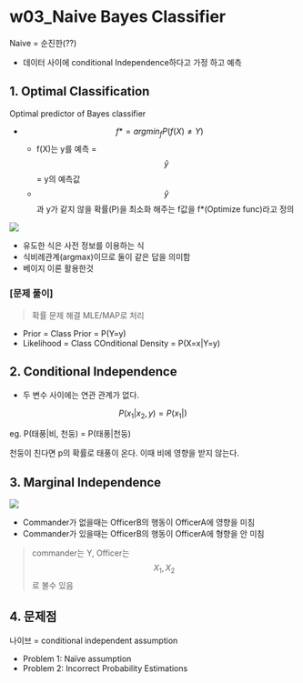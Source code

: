 # w03\_Naive Bayes Classifier

Naive = 순진한\(??\)

* 데이터 사이에 conditional Independence하다고 가정 하고 예측  

## 1. Optimal Classification

Optimal predictor of Bayes classifier

* $$f* = argmin_f P(f(X) \neq Y)$$
  * f\(X\)는 y를 예측 = $$\hat{y}$$ = y의 예측값 
  * $$\hat{y}$$과 y가 같지 않을 확률\(P\)을 최소화 해주는 f값을 f\*\(Optimize func\)라고 정의 

![](http://i.imgur.com/Cd6zHww.png)

* 유도한 식은 사전 정보를 이용하는 식
* 식비례관계\(argmax\)이므로 둘이 같은 답을 의미함
* 베이지 이론 활용한것 

### \[문제 풀이\]

> 확률 문제 해결 MLE/MAP로 처리

* Prior = Class Prior = P\(Y=y\)
* Likelihood = Class COnditional Density = P\(X=x\|Y=y\)

## 2. Conditional Independence

* 두 변수 사이에는 연관 관계가 없다. 

$$P(x_1|x_2, y) = P(x_1|)$$

eg. P\(태풍\|비, 천둥\) = P\(태풍\|천둥\)

천둥이 친다면 p의 확률로 태풍이 온다. 이때 비에 영향을 받지 않는다.

## 3. Marginal Independence

![](http://i.imgur.com/1pHARWx.png)

* Commander가 없을때는 OfficerB의 행동이 OfficerA에 영향을 미침
* Commander가 있을때는 OfficerB의 행동이 OfficerA에 형향을 안 미침 

> commander는 Y, Officer는 $$X_1, X_2$$로 볼수 있음

## 4. 문제점

나이브 = conditional independent assumption

* Problem    1:    Naïve    assumption
* Problem    2:    Incorrect    Probability    Estimations


